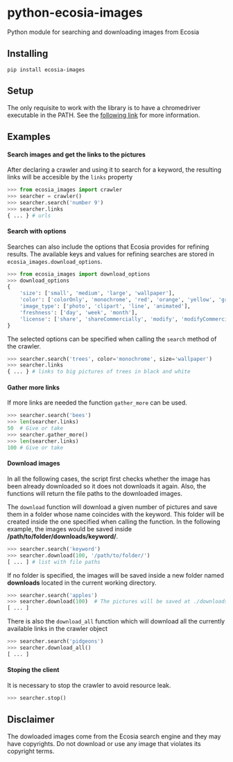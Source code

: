 # python-ecosia-images

Python module for searching and downloading images from Ecosia

## Installing

~~~
pip install ecosia-images
~~~

## Setup

The only requisite to work with the library is to have a chromedriver executable in the PATH. See the [following link](https://sites.google.com/a/chromium.org/chromedriver/) for more information.

## Examples

#### Search images and get the links to the pictures

After declaring a crawler and using it to search for a keyword, the resulting links will be accesible by the `links` property

~~~ python
>>> from ecosia_images import crawler
>>> searcher = crawler()
>>> searcher.search('number 9')
>>> searcher.links
{ ... } # urls
~~~

#### Search with options

Searches can also include the options that Ecosia provides for refining results. The available keys and values for refining searches are stored in `ecosia_images.download_options`.

~~~ Python
>>> from ecosia_images import download_options
>>> download_options
{
    'size': ['small', 'medium', 'large', 'wallpaper'],
    'color': ['colorOnly', 'monochrome', 'red', 'orange', 'yellow', 'green', 'teal', 'blue', 'purple', 'pink', 'brown', 'black', 'gray'],
    'image_type': ['photo', 'clipart', 'line', 'animated'],
    'freshness': ['day', 'week', 'month'],
    'license': ['share', 'shareCommercially', 'modify', 'modifyCommercially', 'public']
}
~~~

The selected options can be specified when calling the `search` method of the crawler.

~~~ Python
>>> searcher.search('trees', color='monochrome', size='wallpaper')
>>> searcher.links
{ ... } # links to big pictures of trees in black and white
~~~

#### Gather more links

If more links are needed the function `gather_more` can be used.

~~~ python
>>> searcher.search('bees')
>>> len(searcher.links)
50  # Give or take
>>> searcher.gather_more()
>>> len(searcher.links)
100 # Give or take
~~~

#### Download images

In all the following cases, the script first checks whether the image has been already downloaded so it does not downloads it again. Also, the functions will return the file paths to the downloaded images.

The `download` function will download a given number of pictures and save them in a folder whose name coincides with the keyword. This folder will be created inside the one specified when calling the function. In the following example, the images would be saved inside __/path/to/folder/downloads/keyword/__.

~~~ python
>>> searcher.search('keyword')
>>> searcher.download(100, '/path/to/folder/')
[ ... ] # list with file paths
~~~

If no folder is specified, the images will be saved inside a new folder named __downloads__ located in the current working directory.

~~~ python
>>> searcher.search('apples')
>>> searcher.download(100)  # The pictures will be saved at ./downloads/apples/
[ ... ]
~~~

There is also the `download_all` function which will download all the currently available links in the crawler object

~~~ python
>>> searcher.search('pidgeons')
>>> searcher.download_all()
[ ... ]
~~~

#### Stoping the client

It is necessary to stop the crawler to avoid resource leak.

~~~ python
>>> searcher.stop()
~~~

## Disclaimer

The dowloaded images come from the Ecosia search engine and they may have copyrights. Do not download or use any image that violates its copyright terms.

